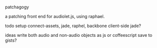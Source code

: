 patchagogy

a patching front end for audiolet.js, using raphael.

todo
setup connect-assets, jade, raphel, backbone
client-side jade?

ideas
write both audio and non-audio objects as js or coffeescript
save to gists?
